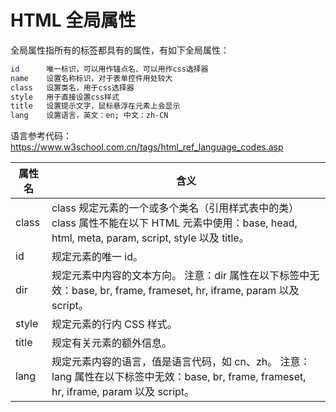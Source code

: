 # HTML 全局属性

全局属性指所有的标签都具有的属性，有如下全局属性：

```sh
id		唯一标识，可以用作锚点名、可以用作css选择器
name	设置名称标识，对于表单控件用处较大
class	设置类名，用于css选择器
style	用于直接设置css样式
title	设置提示文字，鼠标悬浮在元素上会显示
lang	设置语言，英文：en; 中文：zh-CN
```

语言参考代码：https://www.w3school.com.cn/tags/html_ref_language_codes.asp

| 属性名 | 含义                                                         |
| ------ | ------------------------------------------------------------ |
| class  | class 规定元素的一个或多个类名（引用样式表中的类） class 属性不能在以下 HTML 元素中使用：base, head, html, meta, param, script, style 以及 title。 |
| id     | 规定元素的唯一 id。                                          |
| dir    | 规定元素中内容的文本方向。 注意：dir 属性在以下标签中无效：base, br, frame, frameset, hr, iframe, param 以及 script。 |
| style  | 规定元素的行内 CSS 样式。                                    |
| title  | 规定有关元素的额外信息。                                     |
| lang   | 规定元素内容的语言，值是语言代码，如 cn、zh。 注意：lang 属性在以下标签中无效：base, br, frame, frameset, hr, iframe, param 以及 script。 |

